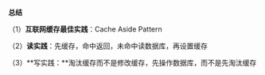 **总结**

（1）**互联网缓存最佳实践**：Cache Aside Pattern

（2）**读实践**：先缓存，命中返回，未命中读数据库，再设置缓存

（3）**写实践：**淘汰缓存而不是修改缓存，先操作数据库，而不是先淘汰缓存